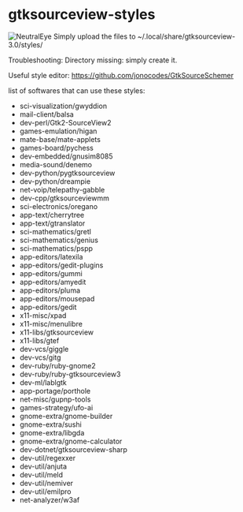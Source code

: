 # gtksourceview-styles

![NeutralEye](https://raw.githubusercontent.com/krizoek/gtksourceview-styles/master/neutraleyegtk.png)
Simply upload the files to ~/.local/share/gtksourceview-3.0/styles/

Troubleshooting:
Directory missing: simply create it.

Useful style editor: https://github.com/jonocodes/GtkSourceSchemer


list of softwares that can use these styles:
* sci-visualization/gwyddion
* mail-client/balsa
* dev-perl/Gtk2-SourceView2
* games-emulation/higan
* mate-base/mate-applets
* games-board/pychess
* dev-embedded/gnusim8085
* media-sound/denemo
* dev-python/pygtksourceview
* dev-python/dreampie
* net-voip/telepathy-gabble
* dev-cpp/gtksourceviewmm
* sci-electronics/oregano
* app-text/cherrytree
* app-text/gtranslator
* sci-mathematics/gretl
* sci-mathematics/genius
* sci-mathematics/pspp
* app-editors/latexila
* app-editors/gedit-plugins
* app-editors/gummi
* app-editors/amyedit
* app-editors/pluma
* app-editors/mousepad
* app-editors/gedit
* x11-misc/xpad
* x11-misc/menulibre
* x11-libs/gtksourceview
* x11-libs/gtef
* dev-vcs/giggle
* dev-vcs/gitg
* dev-ruby/ruby-gnome2
* dev-ruby/ruby-gtksourceview3
* dev-ml/lablgtk
* app-portage/porthole
* net-misc/gupnp-tools
* games-strategy/ufo-ai
* gnome-extra/gnome-builder
* gnome-extra/sushi
* gnome-extra/libgda
* gnome-extra/gnome-calculator
* dev-dotnet/gtksourceview-sharp
* dev-util/regexxer
* dev-util/anjuta
* dev-util/meld
* dev-util/nemiver
* dev-util/emilpro
* net-analyzer/w3af
